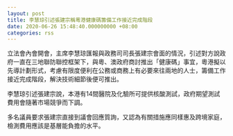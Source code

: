 ```yaml
---
layout: post
title: 李慧琼引述張建宗稱粵港健康碼籌備工作接近完成階段
date: 2020-06-26 15:48:40.000000000 +08:00
categories: rss
---
```


立法會內會開會，主席李慧琼匯報與政務司司長張建宗會面的情況，引述對方說政府一直在三地聯防聯控框架下，與粵、澳政府商討推出「健康碼」事宜，粵港擬以先導計劃形式，考慮有限度便利在公務或商務上有必要來往兩地的人士，籌備工作接近完成階段，解決技術細節後便可推出。

李慧琼引述張建宗說，本港有14間醫院及化驗所可提供核酸測試，政府期望測試費用會隨著市場競爭而下調。

多名議員要求張建宗直接到議會回應質詢，又認為有關措施應同樣惠及跨境家庭，檢測費用應該是基層能負擔的水平。
